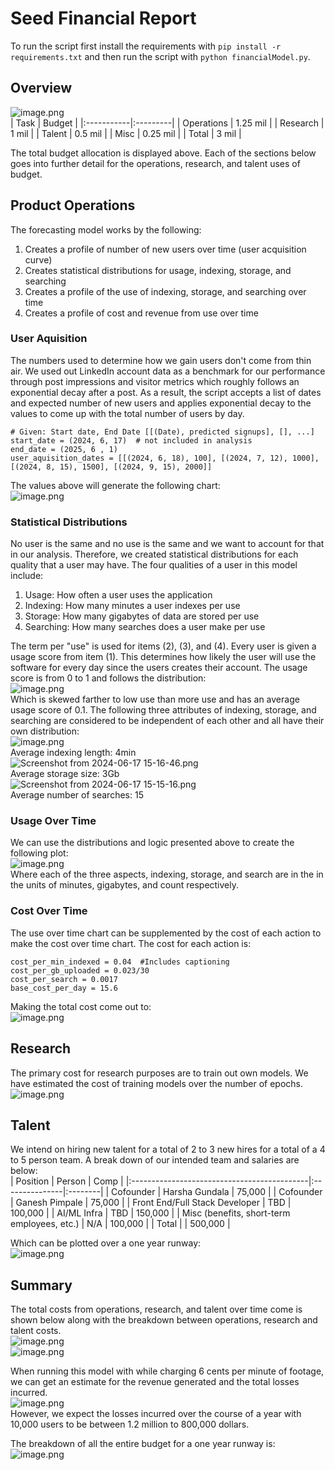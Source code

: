 # Seed Financial Report   
To run the script first install the requirements with `pip install -r requirements.txt` and then run the script with `python financialModel.py`.  

## Overview   
![image.png](files/image_w.png)    
|       Task |   Budget |
|:-----------|:---------|
| Operations | 1.25 mil |
|   Research |    1 mil |
|     Talent |  0.5 mil |
|       Misc | 0.25 mil |
|      Total |    3 mil |

The total budget allocation is displayed above. Each of the sections below goes into further detail for the operations, research, and talent uses of budget.    
## Product Operations   
The forecasting model works by the following:   
1. Creates a profile of number of new users over time (user acquisition curve)    
2. Creates statistical distributions for usage, indexing, storage, and searching   
3. Creates a profile of the use of indexing, storage, and searching over time   
4. Creates a profile of cost and revenue from use over time   
   
### User Aquisition   
The numbers used to determine how we gain users don't come from thin air. We used out LinkedIn account data as a benchmark for our performance through post impressions and visitor metrics which roughly follows an exponential decay after a post. As a result, the script accepts a list of dates and expected number of new users and applies exponential decay to the values to come up with the total number of users by day.   
```
# Given: Start date, End Date [[(Date), predicted signups], [], ...]
start_date = (2024, 6, 17)  # not included in analysis
end_date = (2025, 6	, 1)
user_aquisition_dates = [[(2024, 6, 18), 100], [(2024, 7, 12), 1000], [(2024, 8, 15), 1500], [(2024, 9, 15), 2000]]
```
The values above will generate the following chart:   
![image.png](files/image_n.png)    
### Statistical Distributions   
No user is the same and no use is the same and we want to account for that in our analysis. Therefore, we created statistical distributions for each quality that a user may have. The four qualities of a user in this model include:   
1. Usage: How often a user uses the application   
2. Indexing: How many minutes a user indexes per use   
3. Storage: How many gigabytes of data are stored per use   
4. Searching: How many searches does a user make per use   
   
The term per "use" is used for items (2), (3), and (4). Every user is given a usage score from item (1). This determines how likely the user will use the software for every day since the users creates their account. The usage score is from 0 to 1 and follows the distribution:   
![image.png](files/image_g.png)    
Which is skewed farther to low use than more use and has an average usage score of 0.1. The following three attributes of indexing, storage, and searching are considered to be independent of each other and all have their own distribution:   
![image.png](files/image_v.png)    
Average indexing length: 4min   
![Screenshot from 2024-06-17 15-16-46.png](files/screenshot-from-2024-06-17-15-16-46.png)    
Average storage size: 3Gb   
![Screenshot from 2024-06-17 15-15-16.png](files/screenshot-from-2024-06-17-15-15-16.png)    
Average number of searches: 15   
### Usage Over Time   
We can use the distributions and logic presented above to create the following plot:   
![image.png](files/image_y.png)    
Where each of the three aspects, indexing, storage, and search are in the in the units of minutes, gigabytes, and count respectively.   
### Cost Over Time   
The use over time chart can be supplemented by the cost of each action to make the cost over time chart. The cost for each action is:   
```
cost_per_min_indexed = 0.04  #Includes captioning 
cost_per_gb_uploaded = 0.023/30
cost_per_search = 0.0017 
base_cost_per_day = 15.6 

```
Making the total cost come out to:   
![image.png](files/image_4.png)    
## Research   
The primary cost for research purposes are to train out own models. We have estimated the cost of training models over the number of epochs.   
![image.png](files/image.png)    
## Talent   
We intend on hiring new talent for a total of 2 to 3 new hires for a total of a 4 to 5 person team. A break down of our intended team and salaries are below:   
|                                    Position |         Person |    Comp |
|:--------------------------------------------|:---------------|:--------|
|                                   Cofounder | Harsha Gundala |  75,000 |
|                                   Cofounder | Ganesh Pimpale |  75,000 |
|              Front End/Full Stack Developer |            TBD | 100,000 |
|                                 AI/ML Infra |            TBD | 150,000 |
| Misc (benefits, short-term employees, etc.) |            N/A | 100,000 |
|                                       Total |                | 500,000 |

Which can be plotted over a one year runway:   
![image.png](files/image_u.png)    
## Summary   
The total costs from operations, research, and talent over time come is shown below along with the breakdown between operations, research and talent costs.   
![image.png](files/image_c.png)    
![image.png](files/image_9.png)    
   
When running this model with while charging 6 cents per minute of footage, we can get an estimate for the revenue generated and the total losses incurred.    
![image.png](files/image_p.png)    
However, we expect the losses incurred over the course of a year with 10,000 users to be between 1.2 million to 800,000 dollars.   
   
The breakdown of all the entire budget for a one year runway is:   
![image.png](files/image_d.png)    